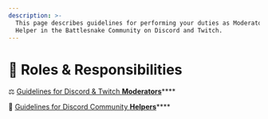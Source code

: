 ```yaml
---
description: >-
  This page describes guidelines for performing your duties as Moderator and
  Helper in the Battlesnake Community on Discord and Twitch.
---
```


# 📜 Roles & Responsibilities

⚖️ [Guidelines for Discord & Twitch **Moderators**](moderator-guidelines.md)****

🤝 [Guidelines for Discord Community **Helpers**](helper-guidelines.md)****
